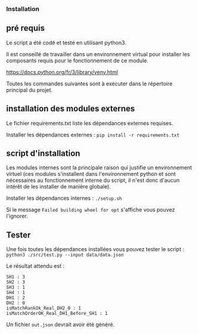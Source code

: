 ### Installation

## pré requis

Le script a été codé et testé en utilisant python3.

Il est conseillé de travailler dans un environnement virtual pour installer les composants requis pour le fonctionnement de ce module.

https://docs.python.org/fr/3/library/venv.html

Toutes les commandes suivantes sont à exécuter dans le répertoire principal du projet.

## installation des modules externes

Le fichier requirements.txt liste les dépendances externes requises.

Installer les dépendances externes : `pip install -r requirements.txt`

## script d'installation

Les modules internes sont la principale raison qui justifie un environnement virtuel (ces modules s'installent dans l'environnement python et sont nécessaires au fonctionnement interne du script, il n'est donc d'aucun intérêt de les installer de manière globale).

Installer les dépendances internes : `./setup.sh`

Si le message `Failed building wheel for opt` s'affiche vous pouvez l'ignorer.

## Tester

Une fois toutes les dépendances installées vous pouvez tester le script : `python3 ./src/test.py --input data/data.json`

Le résultat attendu est :

```
SH1 : 3
SH2 : 3
SH3 : 1
SH4 : 1
DH1 : 2
DH2 : 0
isMatchRankOk_Real_DH2_0 : 1
isMatchOrderOK_Real_DH1_Before_SH1 : 1
```

Un fichier `out.json` devrait avoir été généré.
